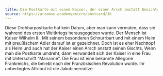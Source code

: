 ```yaml
---
title: Die Postkarte mit einem Kaiser, der einen Arsch anstatt Gesichts hat.
source: https://arzamas.academy/micro/postcard/16
---
```


Diese Drehbarpostkarte hat kein Datum, aber man kann vermuten, dass sie wahrend des ersten Weltkriegs herausgegeben wurde.
Der Mensch ist Kaiser Wilhelm II..
Mit seinem besonderen Schnurrbart und mit einem Helm mit preußischem Adler darauf ist er gezeichnet.
Doch ist es eher Nachttopf als Helm und auch hat der Kaiser einen Arsch anstatt seinen Gischts.
Wenn man die Postkarte umdreht, dann verwandelt sich der Kaiser in eine Frau mit Unterschrift "Marianne".
Die Frau ist eine bekannte Allegorie Frankreichs, die beliebt nach der Französischen Revolution wurde.
Ihr unbedingtes Attribut ist die Jakobinermütze.

